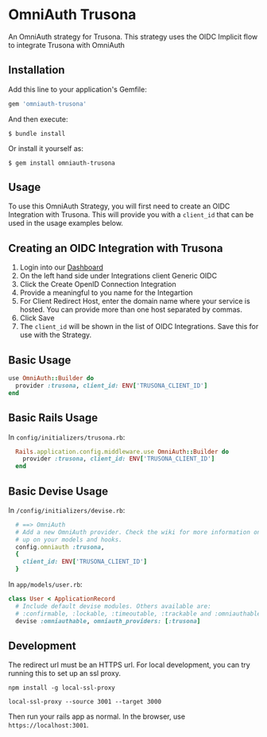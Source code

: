 # OmniAuth Trusona

An OmniAuth strategy for Trusona. This strategy uses the OIDC Implicit flow to integrate Trusona with OmniAuth

## Installation

Add this line to your application's Gemfile:

```ruby
gem 'omniauth-trusona'
```

And then execute:

    $ bundle install

Or install it yourself as:

    $ gem install omniauth-trusona


## Usage

To use this OmniAuth Strategy, you will first need to create an OIDC Integration with Trusona. This will provide you with a `client_id` that can be used in the usage examples below.

## Creating an OIDC Integration with Trusona

1. Login into our [Dashboard](https://dashboard.trusona.com)
1. On the left hand side under Integrations client Generic OIDC
1. Click the Create OpenID Connection Integration
1. Provide a meaningful to you name for the Integartion
1. For Client Redirect Host, enter the domain name where your service is hosted. You can provide more than one host separated by commas.
1. Click Save
1. The `client_id` will be shown in the list of OIDC Integrations. Save this for use with the Strategy.

## Basic Usage

```ruby
use OmniAuth::Builder do
  provider :trusona, client_id: ENV['TRUSONA_CLIENT_ID']
end
```

## Basic Rails Usage
In `config/initializers/trusona.rb`:
```ruby
  Rails.application.config.middleware.use OmniAuth::Builder do
    provider :trusona, client_id: ENV['TRUSONA_CLIENT_ID']
  end
```

## Basic Devise Usage
In `/config/initializers/devise.rb`:
```ruby
  # ==> OmniAuth
  # Add a new OmniAuth provider. Check the wiki for more information on setting
  # up on your models and hooks.
  config.omniauth :trusona,
  {
    client_id: ENV['TRUSONA_CLIENT_ID']
  }
```

In `app/models/user.rb`:
```ruby
class User < ApplicationRecord
  # Include default devise modules. Others available are:
  # :confirmable, :lockable, :timeoutable, :trackable and :omniauthable
  devise :omniauthable, omniauth_providers: [:trusona]
```

## Development
The redirect url must be an HTTPS url.  For local development, you can try running this to set up an ssl proxy.

```
npm install -g local-ssl-proxy

local-ssl-proxy --source 3001 --target 3000
```

Then run your rails app as normal.  In the browser, use `https://localhost:3001`.